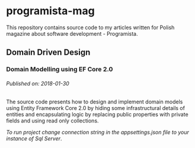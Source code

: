 # programista-mag
This repository contains source code to my articles written for Polish magazine about software development - Programista.
## Domain Driven Design
### Domain Modelling using EF Core 2.0
###### Published on: 2018-01-30
The source code presents how to design and implement domain models using Entity Framework Core 2.0 by hiding some infrastructural details 
of entities and encapsulating logic by replacing public properties with private fields and using read only collections.

_To run project change connection string in the appsettings.json file to your instance of Sql Server_.
